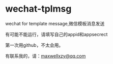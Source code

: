 # wechat-tplmsg
wechat for template message,微信模板消息发送

有可能不能运行，请填写自己的appid和appsecrect

第一次用github，不太会用。

有联系我的，请：maxwellxzy@qq.com

